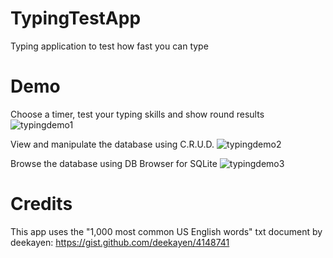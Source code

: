 # TypingTestApp
 Typing application to test how fast you can type

# Demo

Choose a timer, test your typing skills and show round results
![typingdemo1](https://github.com/Erzc/JavaTypingTest/assets/84688309/85a1788c-1ca9-465e-abca-4402b96c7b3a)

View and manipulate the database using C.R.U.D.
![typingdemo2](https://github.com/Erzc/JavaTypingTest/assets/84688309/d2251d16-d159-49c4-8b6d-a8cb13a61501)

Browse the database using DB Browser for SQLite
![typingdemo3](https://github.com/Erzc/JavaTypingTest/assets/84688309/4b7b6b9d-682f-441f-982a-9d778ee42d0c)

# Credits
 This app uses the "1,000 most common US English words" txt document by deekayen:
https://gist.github.com/deekayen/4148741
